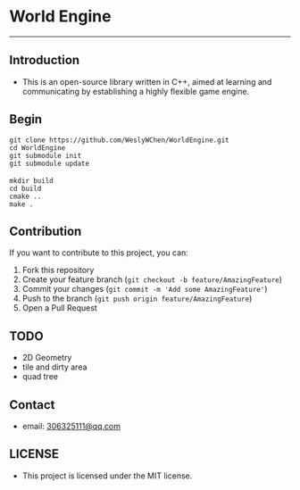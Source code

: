 # World Engine

***

## Introduction

+ This is an open-source library written in C++, aimed at learning and communicating by establishing a highly flexible
  game engine.

## Begin

`git clone https://github.com/WeslyWChen/WorldEngine.git` <br>
`cd WorldEngine`<br>
`git submodule init` <br>
`git submodule update` <br><br>
`mkdir build`<br>
`cd build`<br>
`cmake ..`<br>
`make .`

## Contribution

If you want to contribute to this project, you can:

1. Fork this repository
2. Create your feature branch (`git checkout -b feature/AmazingFeature`)
3. Commit your changes (`git commit -m 'Add some AmazingFeature'`)
4. Push to the branch (`git push origin feature/AmazingFeature`)
5. Open a Pull Request

## TODO

+ 2D Geometry
+ tile and dirty area
+ quad tree

## Contact

+ email: 306325111@qq.com

## LICENSE

+ This project is licensed under the MIT license.